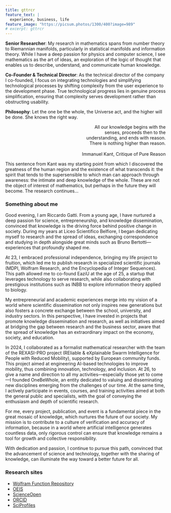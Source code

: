 ```yaml
---
title: gttrcr
feature_text: |
  experience, business, life
feature_image: "https://picsum.photos/1300/400?image=989"
# excerpt: gttrcr
---
```


**Senior Researcher**: My research in mathematics spans from number theory to Riemannian manifolds, particularly in statistical manifolds and information theory. While I have a deep passion for physics and computer science, I see mathematics as the art of ideas, an exploration of the logic of thought that enables us to describe, understand, and communicate human knowledge.

**Co-Founder & Technical Director**: As the technical director of the company I co-founded, I focus on integrating technologies and simplifying technological processes by shifting complexity from the user experience to the development phase. True technological progress lies in genuine process simplification, ensuring that complexity serves development rather than obstructing usability.

**Philosophy**: Let the one be the whole, the Universe act, and the higher will be done. She knows the right way.

<div style="text-align: right">
  All our knowledge begins with the
  <br>senses, proceeds then to the 
  <br>understanding, and ends with reason.
  <br> There is nothing higher than reason.
  <br><br>Immanuel Kant, Critique of Pure Reason
</div>

This sentence from Kant was my starting point from which I discovered the greatness of the human region and the existence of what transcends it: the spirit that tends to the supersensible to which man can approach through awareness: the intimate and deep knowledge of the whole. These are not the object of interest of mathematics, but perhaps in the future they will become. The research continues...

### Something about me

Good evening, I am Riccardo Gatti. From a young age, I have nurtured a deep passion for science, entrepreneurship, and knowledge dissemination, convinced that knowledge is the driving force behind positive change in society. During my years at Liceo Scientifico Belfiore, I began dedicating myself to research and the spread of ideas, exchanging correspondence and studying in depth alongside great minds such as Bruno Bertotti—experiences that profoundly shaped me.  

At 23, I embraced professional independence, bringing my life project to fruition, which led me to publish research in specialized scientific journals (MDPI, Wolfram Research, and the Encyclopedia of Integer Sequences). This path allowed me to co-found EaziU at the age of 25, a startup that leverages technology to serve research, while also collaborating with prestigious institutions such as INBB to explore information theory applied to biology.  

My entrepreneurial and academic experiences merge into my vision of a world where scientific dissemination not only inspires new generations but also fosters a concrete exchange between the school, university, and industry sectors. In this perspective, I have invested in projects that promote knowledge dissemination and research, as well as initiatives aimed at bridging the gap between research and the business sector, aware that the spread of knowledge has an extraordinary impact on the economy, society, and education.  

In 2024, I collaborated as a formalist mathematical researcher with the team of the REXASI-PRO project (REliable & eXplainable Swarm Intelligence for People with Reduced Mobility), supported by European community funds. This project aimed at engineering AI-based technologies to improve mobility, thus combining innovation, technology, and inclusion. At 26, to give a name and direction to all my activities—especially those yet to come—I founded OneBeWhole, an entity dedicated to valuing and disseminating new disciplines emerging from the challenges of our time. At the same time, I actively participate in events, courses, and training activities aimed at both the general public and specialists, with the goal of conveying the enthusiasm and depth of scientific research.  

For me, every project, publication, and event is a fundamental piece in the great mosaic of knowledge, which nurtures the future of our society. My mission is to contribute to a culture of verification and accuracy of information, because in a world where artificial intelligence generates countless data, only rigorous control can ensure that knowledge remains a tool for growth and collective responsibility.  

With dedication and passion, I continue to pursue this path, convinced that the advancement of science and technology, together with the sharing of knowledge, can illuminate the way toward a better future for all.

### Research sites

* [Wolfram Function Repository](https://resources.wolframcloud.com/publishers/resources?PublisherID=riccardogatti)
* [OEIS](https://oeis.org/search?q=author:_riccardo+gatti_)
* [ScienceOpen](https://www.scienceopen.com/search#author/281f0b5f-5c02-4ec3-97c3-81c8a8a3be57)
* [ORCID](https://orcid.org/0000-0002-3554-4126)
* [SciProfiles](https://sciprofiles.com/profile/974059)
